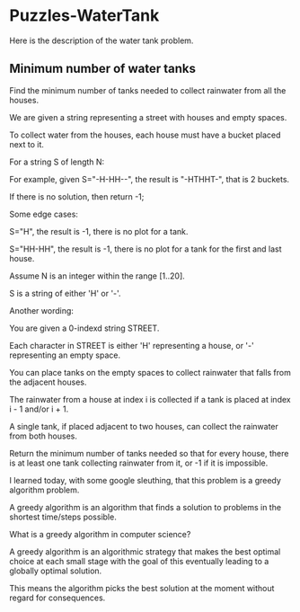 # Puzzles-WaterTank

Here is the description of the water tank problem.

## Minimum number of water tanks

Find the minimum number of tanks needed to collect rainwater from all the houses.

We are given a string representing a street with houses and empty spaces.

To collect water from the houses, each house must have a bucket placed next to it.

For a string S of length N:

For example, given S="-H-HH--", the result is "-HTHHT-", that is 2 buckets.

If there is no solution, then return -1;

Some edge cases:

S="H", the result is -1, there is no plot for a tank.

S="HH-HH", the result is -1, there is no plot for a tank for the first and last house.

Assume N is an integer within the range [1..20].

S is a string of either 'H' or '-'.

Another wording:

You are given a 0-indexd string STREET.

Each character in STREET is either 'H' representing a house, or '-' representing an empty space.

You can place tanks on the empty spaces to collect rainwater that falls from the adjacent houses.

The rainwater from a house at index i is collected if a tank is placed at index i - 1 and/or i + 1.

A single tank, if placed adjacent to two houses, can collect the rainwater from both houses.

Return the minimum number of tanks needed so that for every house, there is at least one tank collecting rainwater from it,
or -1 if it is impossible.


I learned today, with some google sleuthing, that this problem is a greedy algorithm problem.

A greedy algorithm is an algorithm that finds a solution to problems in the shortest time/steps possible.

What is a greedy algorithm in computer science?

A greedy algorithm is an algorithmic strategy that makes the best optimal choice at each small stage with the goal of this eventually leading to a globally optimal solution.

This means the algorithm picks the best solution at the moment without regard for consequences.

